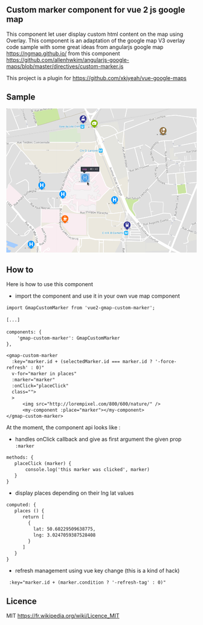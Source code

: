 Custom marker component for vue 2 js google map
-----------------------------------------------

This component let user display custom html content on the map using Overlay.
This component is an adaptation of the google map V3 overlay code sample with some great ideas from angularjs google map https://ngmap.github.io/ from this component https://github.com/allenhwkim/angularjs-google-maps/blob/master/directives/custom-marker.js

This project is a plugin for https://github.com/xkjyeah/vue-google-maps

Sample
------

![custom markers on vue google map](sample.png)

How to
------

Here is how to use this component

 * import the component and use it in your own vue map component



```
import GmapCustomMarker from 'vue2-gmap-custom-marker'; 

[...]

components: {
    'gmap-custom-marker': GmapCustomMarker
},
```


```
<gmap-custom-marker
  :key="marker.id + (selectedMarker.id === marker.id ? '-force-refresh' : 0)"
  v-for="marker in places"
  :marker="marker"
  :onClick="placeClick"
  class="">
  >
      <img src="http://lorempixel.com/800/600/nature/" />
      <my-component :place="marker"></my-component>
</gmap-custom-marker>
```

At the moment, the component api looks like :
  
  * handles onClick callback and give as first argument the given prop `:marker`

```
methods: {
   placeClick (marker) {
       console.log('this marker was clicked', marker)
   }
}
```

 * display places depending on their lng lat values

```
computed: {
   places () {
      return [
        {
          lat: 50.60229509638775, 
          lng: 3.0247059387528408 
        }
      ]
   }
}
```
 
 * refresh management using vue key change (this is a kind of hack)
```
 :key="marker.id + (marker.condition ? '-refresh-tag' : 0)"
```

Licence
-------

MIT
https://fr.wikipedia.org/wiki/Licence_MIT

